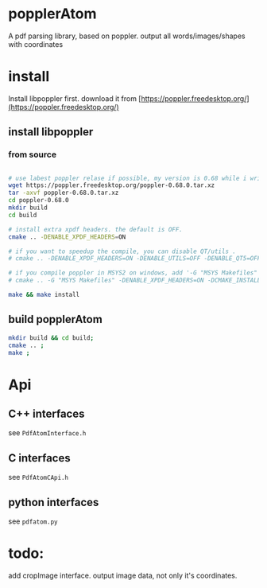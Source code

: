 # popplerAtom
A pdf parsing library, based on poppler. output all words/images/shapes with coordinates

# install
Install libpoppler first. download it from [https://poppler.freedesktop.org/](https://poppler.freedesktop.org/)

## install libpoppler 

### from source
```sh

# use labest poppler relase if possible, my version is 0.68 while i write this document.
wget https://poppler.freedesktop.org/poppler-0.68.0.tar.xz
tar -axvf poppler-0.68.0.tar.xz
cd poppler-0.68.0
mkdir build
cd build

# install extra xpdf headers. the default is OFF.
cmake .. -DENABLE_XPDF_HEADERS=ON

# if you want to speedup the compile, you can disable QT/utils .
# cmake .. -DENABLE_XPDF_HEADERS=ON -DENABLE_UTILS=OFF -DENABLE_QT5=OFF

# if you compile poppler in MSYS2 on windows, add '-G "MSYS Makefiles"' and CMAKE_INSTALL_PREFIX to install in /mingw64.
# cmake .. -G "MSYS Makefiles" -DENABLE_XPDF_HEADERS=ON -DCMAKE_INSTALL_PREFIX=/mingw64

make && make install
```

## build popplerAtom

```sh
mkdir build && cd build;
cmake .. ;
make ;
```

# Api

## C++ interfaces
see `PdfAtomInterface.h`


## C interfaces
see `PdfAtomCApi.h`

## python interfaces
see `pdfatom.py`

# todo:
add cropImage interface.
output image data, not only it's coordinates.

